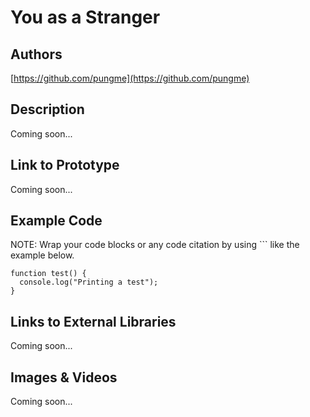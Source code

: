 # You as a Stranger

## Authors

[https://github.com/pungme](https://github.com/pungme)

## Description
Coming soon...

## Link to Prototype
Coming soon...

## Example Code
NOTE: Wrap your code blocks or any code citation by using ``` like the example below.
```
function test() {
  console.log("Printing a test");
}
```
## Links to External Libraries
Coming soon...

## Images & Videos
Coming soon...

